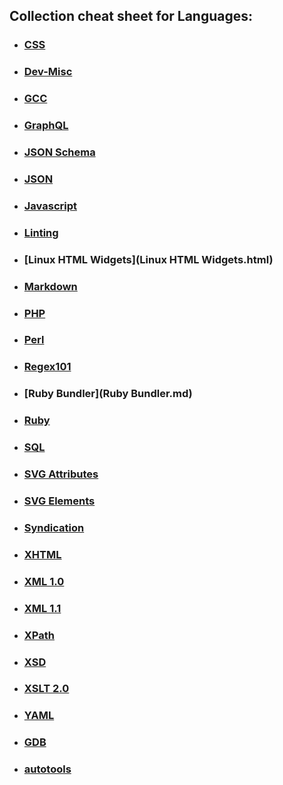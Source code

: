 ## Collection cheat sheet for Languages:

- ### [CSS](CSS.md)
- ### [Dev-Misc](Dev-Misc.md)
- ### [GCC](GCC.md)
- ### [GraphQL](https://wehavefaces.net/graphql-shorthand-notation-cheatsheet-17cd715861b6)
- ### [JSON Schema](https://tools.ietf.org/html/draft-zyp-json-schema-04)
- ### [JSON](https://dzone.com/refcardz/core-json)
- ### [Javascript](https://code.google.com/archive/p/jslibs/wikis/JavascriptTips.wiki)
- ### [Linting](Linting.md)
- ### [Linux HTML Widgets](Linux HTML Widgets.html)
- ### [Markdown](https://github.com/adam-p/markdown-here/wiki/Markdown-Cheatsheet)
- ### [PHP](PHP.md)
- ### [Perl](Perl.md)
- ### [Regex101](https://regex101.com/)
- ### [Ruby Bundler](Ruby Bundler.md)
- ### [Ruby](Ruby.md)
- ### [SQL](SQL.md)
- ### [SVG Attributes](https://developer.mozilla.org/en-US/docs/Web/SVG/Attribute)
- ### [SVG Elements](https://developer.mozilla.org/en-US/docs/Web/SVG/Element)
- ### [Syndication](Syndication.md)
- ### [XHTML](https://www.w3.org/TR/xhtml1/)
- ### [XML 1.0](http://www.w3.org/TR/2008/REC-xml-20081126/)
- ### [XML 1.1](https://www.w3.org/TR/2006/REC-xml11-20060816/)
- ### [XPath](XPath.md)
- ### [XSD](https://www.w3.org/XML/Schema)
- ### [XSLT 2.0](https://www.w3.org/TR/xslt20/)
- ### [YAML](YAML.md)
- ### [GDB](gdb.md)
- ### [autotools](autotools.md)
